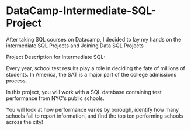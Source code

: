 # DataCamp-Intermediate-SQL-Project
After taking SQL courses on Datacamp, I decided to lay my hands on the intermediate SQL Projects and Joining Data SQL Projects

Project Description for Intermediate SQL:

Every year, school test results play a role in deciding the fate of millions of students. In America, the SAT is a major part of the college admissions process.

In this project, you will work with a SQL database containing test performance from NYC's public schools.

You will look at how performance varies by borough, identify how many schools fail to report information, and find the top ten performing schools across the city!
